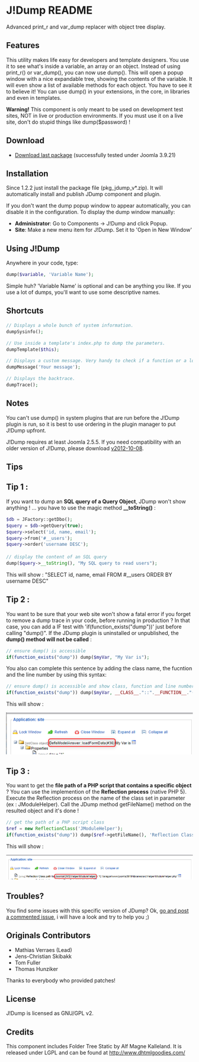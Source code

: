 J!Dump README
=============

Advanced print_r and var_dump replacer with object tree display.

Features
--------

This utility makes life easy for developers and template designers. You use it to
see what's inside a variable, an array or an object. Instead of using print_r() or
var_dump(), you can now use dump(). This will open a popup window with a nice expandable
tree, showing the contents of the variable. It will even show a list of available
methods for each object. You have to see it to believe it! You can use dump() in your
extensions, in the core, in libraries and even in templates.

**Warning!** This component is only meant to be used on development test sites, NOT
in live or production environments. If you must use it on a live site, don't do
stupid things like dump($password) !

Download
--------
- [Download last package](https://github.com/garstud/jdump/releases/latest)
(successfully tested under Joomla 3.9.21)

Installation
------------
Since 1.2.2 just install the package file (pkg_jdump_v*.zip). It will automatically install and publish JDump component and plugin.

If you don't want the dump popup window to appear automatically, you can disable
it in the configuration. To display the dump window manually:

- **Administrator**: Go to Components -> J!Dump and click Popup.
- **Site**: Make a new menu item for J!Dump. Set it to 'Open in New Window'

Using J!Dump
------------

Anywhere in your code, type:

```php
dump($variable, 'Variable Name');
```

Simple huh? 'Variable Name' is optional and can be anything you like. If you use
a lot of dumps, you'll want to use some descriptive names.



Shortcuts
---------

```php
// Displays a whole bunch of system information.
dumpSysinfo();
```

```php
// Use inside a template's index.php to dump the parameters.
dumpTemplate($this);
```

```php
// Displays a custom message. Very handy to check if a function or a loop is executed etc...
dumpMessage('Your message');
```

```php
// Displays the backtrace.
dumpTrace();
```


Notes
-----

You can't use dump() in system plugins that are run before the J!Dump plugin is run,
so it is best to use ordering in the plugin manager to put J!Dump upfront.

J!Dump requires at least Joomla 2.5.5. If you need compatibility with an older version of J!Dump, please download
[v2012-10-08](https://github.com/downloads/mathiasverraes/jdump/unzip_first_jdump_v2012-10-08.zip).



Tips
---------

Tip 1 :
------------
If you want to dump an **SQL query of a Query Object**, JDump won't show anything ! ... you have to use the magic method **__toString()** :

```php
$db = JFactory::getDbo();
$query = $db->getQuery(true);
$query->select('id, name, email');
$query->from('#__users');
$query->order('username DESC');

// display the content of an SQL query
dump($query->__toString(), "My SQL query to read users");

```

This will show :
"SELECT id, name, email FROM #__users ORDER BY username DESC"

Tip 2 :
------------
You want to be sure that your web site won't show a fatal error if you forget to remove a dump trace in your code, before running in production ?
In that case, you can add a IF test with 'if(function_exists("dump"))' just before calling "dump()". If the JDump plugin is uninstalled or unpublished, the **dump() method will not be called** :

```php
// ensure dump() is accessible
if(function_exists("dump")) dump($myVar, "My Var is");

```
You also can complete this sentence by adding the class name, the fucntion and the line number by using this syntax:
```php
// ensure dump() is accessible and show class, function and line number
if(function_exists("dump")) dump($myVar, __CLASS__."::".__FUNCTION__."(#".__LINE__.") My Var is");

```
This will show :

![jdump-complete_label_syntax](https://raw.githubusercontent.com/garstud/jdump/master/res/jdump_complete_label-syntax.png)



Tip 3 :
------------
You want to get the **file path of a PHP script that contains a specific object** ?
You can use the implemention of the **Reflection process** (native PHP 5).
Execute the Reflection process on the name of the class set in parameter (ex : JModuleHelper).
Call the JDump method getFileName() method on the resulted object and it's done !

```php
// get the path of a PHP script class
$ref = new ReflectionClass('JModuleHelper');
if(function_exists("dump")) dump($ref->getFileName(), 'Reflection Class path for '.$ref->getName());

```
This will show :

![jdump-reflection_class](https://raw.githubusercontent.com/garstud/jdump/master/res/jdump_reflection.png)



Troubles?
------------
You find some issues with this specific version of JDump?
Ok, [go and post a commented issue](https://github.com/garstud/jdump/issues/new), i will have a look and try to help you ;) 


Originals Contributors
-------------

- Mathias Verraes (Lead)
- Jens-Christian Skibakk
- Tom Fuller
- Thomas Hunziker

Thanks to everybody who provided patches!

License
-------

J!Dump is licensed as GNU/GPL v2.

Credits
-------

This component includes Folder Tree Static by Alf Magne Kalleland. It is released
under LGPL and can be found at http://www.dhtmlgoodies.com/
